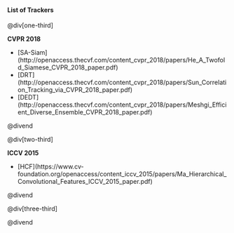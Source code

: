 #### List of Trackers

@div[one-third]

<b>CVPR 2018</b><br>
<ul>
  <li>[SA-Siam](http://openaccess.thecvf.com/content_cvpr_2018/papers/He_A_Twofold_Siamese_CVPR_2018_paper.pdf)</li>
  <li>[DRT](http://openaccess.thecvf.com/content_cvpr_2018/papers/Sun_Correlation_Tracking_via_CVPR_2018_paper.pdf)</li>
  <li>[DEDT](http://openaccess.thecvf.com/content_cvpr_2018/papers/Meshgi_Efficient_Diverse_Ensemble_CVPR_2018_paper.pdf)</li>
</ul>

@divend

@div[two-third]

<b>ICCV 2015</b><br>
<ul>
  <li>[HCF](https://www.cv-foundation.org/openaccess/content_iccv_2015/papers/Ma_Hierarchical_Convolutional_Features_ICCV_2015_paper.pdf)</li>
</ul>

@divend

@div[three-third]



@divend